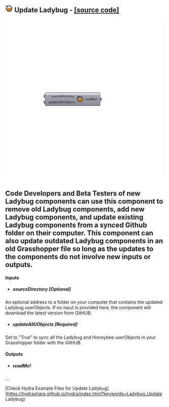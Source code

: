 ## ![](../../images/icons/Update_Ladybug.png) Update Ladybug - [[source code]](https://github.com/mostaphaRoudsari/ladybug/tree/master/src/Ladybug_Update%20Ladybug.py)

![](../../images/components/Update_Ladybug.png)

Code Developers and Beta Testers of new Ladybug components can use this component to remove old Ladybug components, add new Ladybug components, and update existing Ladybug components from a synced Github folder on their computer.
 This component can also update outdated Ladybug components in an old Grasshopper file so long as the updates to the components do not involve new inputs or outputs.
 -
 

#### Inputs
* ##### sourceDirectory [Optional]
An optional address to a folder on your computer that contains the updated Ladybug userObjects. If no input is provided here, the component will download the latest version from GitHUB.
* ##### updateAllUObjects [Required]
Set to "True" to sync all the Ladybug and Honeybee userObjects in your Grasshopper folder with the GitHUB.

#### Outputs
* ##### readMe!
...


[Check Hydra Example Files for Update Ladybug](https://hydrashare.github.io/hydra/index.html?keywords=Ladybug_Update Ladybug)